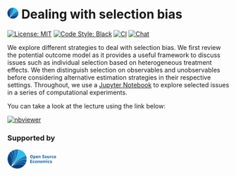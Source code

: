# <img src="https://raw.githubusercontent.com/OpenSourceEconomics/ose-corporate-design/master/logos/OSE_logo_no_type_RGB.svg" width="25px"/> Dealing with selection bias


[![License: MIT](https://img.shields.io/badge/License-MIT-yellow.svg)](https://opensource.org/licenses/MIT) [![Code Style: Black](https://img.shields.io/badge/code%20style-black-000000.svg)](https://github.com/psf/black) [![CI](https://github.com/peisenha/TUM-teaching-sample/workflows/CI/badge.svg)](https://github.com/peisenha/TUM-teaching-sample/actions) [![Chat](https://img.shields.io/badge/zulip-join_chat-brightgreen.svg)](https://chat.zulip.org)


We explore different strategies to deal with selection bias. We first review the potential outcome model as it provides a useful framework to discuss issues such as individual selection based on heterogeneous treatment effects. We then distinguish selection on observables and unobservables before considering alternative estimation strategies in their respective settings. Throughout, we use a [Jupyter Notebook](https://jupyter.readthedocs.io/en/latest) to explore selected issues in a series of computational experiments.

You can take a look at the lecture using the link below:

[![nbviewer](https://img.shields.io/badge/jupyter_notebooks-nbviewer-purple.svg?style=flat-square)](https://nbviewer.jupyter.org/github/prof-tibatong/TUM-teaching-sample/blob/master/lecture.ipynb)



### Supported by

<img src="https://raw.githubusercontent.com/OpenSourceEconomics/ose-corporate-design/master/logos/OSE_logo_RGB.svg" width="22%"/>
